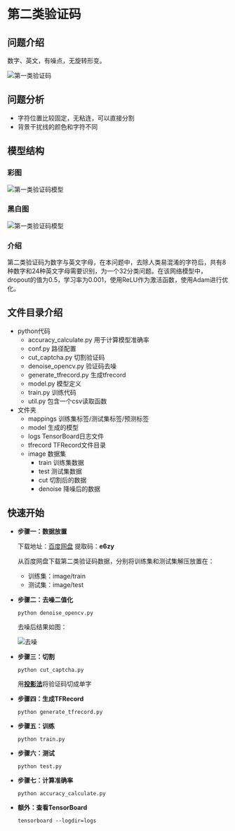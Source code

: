 # 第二类验证码

## 问题介绍

数字、英文，有噪点，无旋转形变。

![第一类验证码](https://github.com/czczup/Captcha-Recognition/blob/master/docs/problem2.png?raw=true)

## 问题分析

- 字符位置比较固定，无粘连，可以直接分割
- 背景干扰线的颜色和字符不同

## 模型结构

### 彩图

![第一类验证码模型](https://github.com/czczup/Captcha-Recognition/blob/master/docs/net2.png?raw=true)

### 黑白图

![第一类验证码模型](https://github.com/czczup/Captcha-Recognition/blob/master/docs/net2_.png?raw=true)

### 介绍

第二类验证码为数字与英文字母，在本问题中，去除人类易混淆的字符后，共有8种数字和24种英文字母需要识别，为一个32分类问题。在该网络模型中，dropout的值为0.5，学习率为0.001，使用ReLU作为激活函数，使用Adam进行优化。

## 文件目录介绍

- python代码
  - accuracy_calculate.py 用于计算模型准确率
  - conf.py 路径配置
  - cut_captcha.py 切割验证码
  - denoise_opencv.py 验证码去噪
  - generate_tfrecord.py 生成tfrecord
  - model.py 模型定义
  - train.py 训练代码
  - util.py 包含一个csv读取函数
- 文件夹
  - mappings 训练集标签/测试集标签/预测标签
  - model 生成的模型
  - logs TensorBoard日志文件
  - tfrecord TFRecord文件目录
  - image 数据集
    - train 训练集数据
    - test 测试集数据
    - cut 切割后的数据
    - denoise 降噪后的数据

## 快速开始

- **步骤一：数据放置**

  下载地址：[百度网盘](https://pan.baidu.com/s/1A07EiNpy7e3sXSyaVyDvSA)  提取码：**e6zy**

  从百度网盘下载第二类验证码数据，分别将训练集和测试集解压放置在：

  - 训练集：image/train
  - 测试集：image/test

- **步骤二：去噪二值化**

  ```
  python denoise_opencv.py
  ```

  去噪后结果如图：

  ![去噪](https://github.com/czczup/Captcha-Recognition/blob/master/docs/denoise2.png?raw=true)

- **步骤三：切割**

  ```
  python cut_captcha.py
  ```

  用[**投影法**](https://blog.csdn.net/wx7788250/article/details/60139109)将验证码切成单字

- **步骤四：生成TFRecord**

  ```
  python generate_tfrecord.py
  ```

- **步骤五：训练**

  ```
  python train.py
  ```

- **步骤六：测试**

  ```
  python test.py
  ```

- **步骤七：计算准确率**

  ```
  python accuracy_calculate.py
  ```

- **额外：查看TensorBoard**

  ```
  tensorboard --logdir=logs
  ```

  

